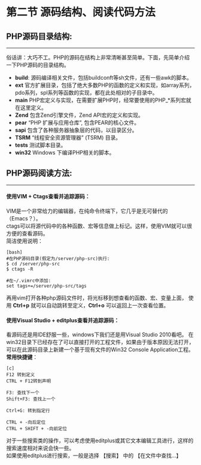 # 第二节 源码结构、阅读代码方法
## PHP源码目录结构:  
***
  俗话讲：大巧不工。PHP的源码在结构上非常清晰甚至简单。下面，先简单介绍一下PHP源码的目录结构。

 * **build**: 源码编译相关文件，包括buildconft等sh文件，还有一些awk的脚本。
 * **ext**    官方扩展目录，包括了绝大多数PHP的函数的定义和实现，如array系列，pdo系列，spl系列等函数的实现，都在此处相对的子目录中。
 * **main**  PHP宏定义与实现，在需要扩展PHP时，经常要使用的PHP_*系列宏就在这里定义。
 * **Zend**  包含Zend引擎文件，Zend API宏的定义和实现。
 * **pear**  “PHP 扩展与应用仓库”, 包含PEAR的核心文件。
 * **sapi**  包含了各种服务器抽象层的代码，以目录区分。
 * **TSRM**  “线程安全资源管理器” (TSRM) 目录。
 * **tests**  测试脚本目录。
 * **win32**  Windows 下编译PHP相关的脚本。  


## PHP源码阅读方法:  
***

#### 使用VIM + Ctags查看并追踪源码：
VIM是一个非常给力的编辑器，在纯命令终端下，它几乎是无可替代的（Emacs？）。  
ctags可以将源代码中的各种函数、宏等信息做上标记。这样，使用VIM就可以很方便的查看源码。  
简洁使用说明：


    [bash]
    #在PHP源码目录(假定为/server/php-src)执行:
    $ cd /server/php-src
    $ ctags -R

    #在~/.vimrc中添加:
    set tags+=/server/php-src/tags

再用vim打开各种php源码文件时，将光标移到想查看的函数、宏、变量上面，
使用 **Ctrl+p** 就可以自动跳转至定义，**Ctrl+o** 可以返回上一次查看位置。

#### 使用Visual Studio + editplus查看并追踪源码：
看源码还是用IDE舒服一些，windows下我们还是用Visual Studio 2010看吧。
在win32目录下已经存在了可以直接打开的工程文件，如果由于版本原因无法打开，可以在此源码目录上新建一个基于现有文件的Win32 Console Application工程。  
**常用快捷键**：

    [c]
    F12 转到定义
    CTRL + F12转到声明

    F3: 查找下一个
    Shift+F3: 查找上一个

    Ctrl+G: 转到指定行

    CTRL + -向后定位
    CTRL + SHIFT + -向前定位

对于一些搜索类的操作，可以考虑使用editplus或其它文本编辑工具进行，这样的搜索速度相对来说会快一些。  
如果使用editplus进行搜索，一般是选择 【搜索】 中的 【在文件中查找...】

